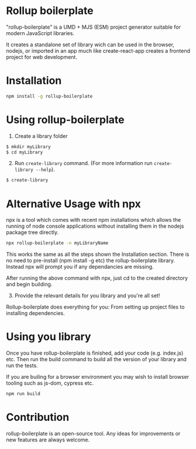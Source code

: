 # Rollup boilerplate
"rollup-boilerplate" is a UMD + MJS (ESM) project generator suitable for modern JavaScript libraries.

It creates a standalone set of library wich can be used in the browser, nodejs, or imported in an app much like create-react-app creates a frontend project for web development.

# Installation

```sh
npm install -g rollup-boilerplate
```

# Using rollup-boilerplate

1. Create a library folder

```sh
$ mkdir myLibrary
$ cd myLibrary
```

2. Run ``create-library`` command. (For more information run ``create-library --help``).

```sh
$ create-library
```

# Alternative Usage with npx
npx is a tool which comes with recent npm installations which allows the running of node console applications without installing them in the nodejs package tree directly.

```sh
npx rollup-boilerplate -n myLibraryName
```

This works the same as all the steps shown the Installation section.  There is no need to pre-install (npm install -g etc) the rollup-boilerplate library.  Instead npx will prompt you if any dependancies are missing.

After running the above command with npx, just cd to the created directory and begin building.

3. Provide the relevant details for you library and you're all set!

Rollup-boilerplate does everything for you: From setting up project files to installing dependencies.

# Using you library
Once you have rollup-boilerplate is finished, add your code (e.g. index.js) etc.  Then run the build command to build all the version of your library and run the tests.

If you are builing for a browser environment you may wish to install browser tooling such as js-dom, cypress etc.

```sh
npm run build
```
# Contribution

rollup-boilerplate is an open-source tool. Any ideas for improvements or new features are always welcome.